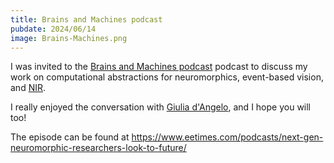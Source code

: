 ```yaml
---
title: Brains and Machines podcast
pubdate: 2024/06/14
image: Brains-Machines.png
---
```


I was invited to the [Brains and Machines podcast](https://brainsandmachines.com/) podcast to discuss my work on computational abstractions for neuromorphics, event-based vision, and [NIR](https://neuroir.org).

I really enjoyed the conversation with [Giulia d'Angelo](https://brainsandmachines.net/author/giuliadangelo/), and I hope you will too!

The episode can be found at https://www.eetimes.com/podcasts/next-gen-neuromorphic-researchers-look-to-future/

